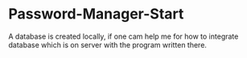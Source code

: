 # Password-Manager-Start
A database is created locally, if one cam help me for how to integrate database which is on server with the program written there.
